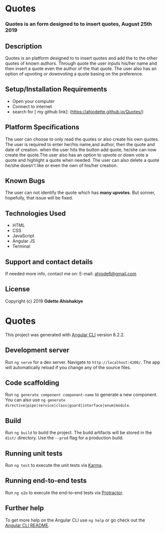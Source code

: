 # Quotes
### Quotes is an form designed to to insert quotes, August 25th 2019

## Description
Quotes is an platform designed to to insert quotes and add the to the other quotes of known authors. Through quote the user inputs his/her name and then insert a quote even the author of the that quote. The user also has an option of upvoting or downvoting a quote basing on the preference.

## Setup/Installation Requirements

* Open your computer 
* Connect to internet 
* search for [ my github link]: (https://ahiodette.github.io/Quotes/) 

## Platform Specifications

The user can choose to only read the quotes or also create his own quotes. The user is required to enter her/his name,and author, then the quote and date of creation. when the user hits the button add quote, he/she can now create the quote.The user also has an option to upvote or down vote a quote and highlight a quote when needed. The user can also delete a quote he/she doesn't like or even the own of his/her creation.

## Known Bugs

The user can not identify the quote which has **many upvotes**. But sonner, hopefully, that issue will be fixed.

## Technologies Used
* HTML 
* CSS 
* JavaScript 
* Angular JS 
* Terminal 

## Support and contact details

If needed more info, contact me on: E-mail: ahiode6@gmail.com 

## License

Copyright (c) 2019 **Odette Ahishakiye**


# Quotes

This project was generated with [Angular CLI](https://github.com/angular/angular-cli) version 8.2.2.

## Development server

Run `ng serve` for a dev server. Navigate to `http://localhost:4200/`. The app will automatically reload if you change any of the source files.

## Code scaffolding

Run `ng generate component component-name` to generate a new component. You can also use `ng generate directive|pipe|service|class|guard|interface|enum|module`.

## Build

Run `ng build` to build the project. The build artifacts will be stored in the `dist/` directory. Use the `--prod` flag for a production build.

## Running unit tests

Run `ng test` to execute the unit tests via [Karma](https://karma-runner.github.io).

## Running end-to-end tests

Run `ng e2e` to execute the end-to-end tests via [Protractor](http://www.protractortest.org/).

## Further help

To get more help on the Angular CLI use `ng help` or go check out the [Angular CLI README](https://github.com/angular/angular-cli/blob/master/README.md).

